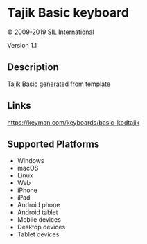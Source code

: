 Tajik Basic keyboard
==============

© 2009-2019 SIL International

Version 1.1

Description
-----------

Tajik Basic generated from template

Links
-----
https://keyman.com/keyboards/basic_kbdtajik

Supported Platforms
-------------------
 * Windows
 * macOS
 * Linux
 * Web
 * iPhone
 * iPad
 * Android phone
 * Android tablet
 * Mobile devices
 * Desktop devices
 * Tablet devices

